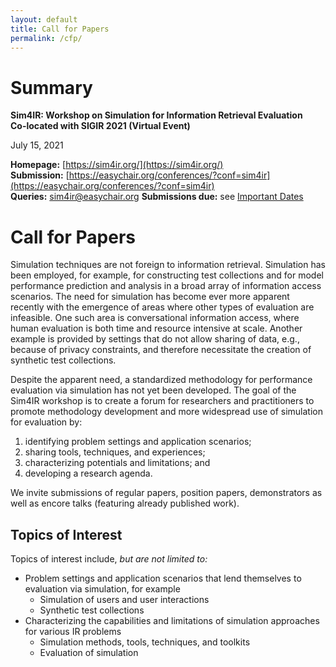 ```yaml
---
layout: default
title: Call for Papers
permalink: /cfp/
---
```


# Summary

**Sim4IR: Workshop on Simulation for Information Retrieval Evaluation**  
**Co-located with SIGIR 2021 (Virtual Event)**

July 15, 2021

**Homepage:** [https://sim4ir.org/](https://sim4ir.org/)  
**Submission:** [https://easychair.org/conferences/?conf=sim4ir](https://easychair.org/conferences/?conf=sim4ir)  
**Queries:** [sim4ir@easychair.org](mailto:sim4ir@easychair.org)
**Submissions due:** see [Important Dates](/dates)

# Call for Papers

Simulation techniques are not foreign to information retrieval.  Simulation has been employed, for example, for constructing test collections and for model performance prediction and analysis in a broad array of information access scenarios.  The need for simulation has become ever more apparent recently with the emergence of areas where other types of evaluation are infeasible.  One such area is conversational information access, where human evaluation is both time and resource intensive at scale.  Another example is provided by settings that do not allow sharing of data, e.g., because of privacy constraints, and therefore necessitate the creation of synthetic test collections.

Despite the apparent need, a standardized methodology for performance evaluation via simulation has not yet been developed.  The goal of the Sim4IR workshop is to create a forum for researchers and practitioners to promote methodology development and more widespread use of simulation for evaluation by:

1. identifying problem settings and application scenarios;
2. sharing tools, techniques, and experiences;
3. characterizing potentials and limitations; and
4. developing a research agenda.

We invite submissions of regular papers, position papers, demonstrators as well as encore talks (featuring already published work).

## Topics of Interest

Topics of interest include, *but are not limited to:*

* Problem settings and application scenarios that lend themselves to evaluation via simulation, for example
  * Simulation of users and user interactions
  * Synthetic test collections
* Characterizing the capabilities and limitations of simulation approaches for various IR problems
  * Simulation methods, tools, techniques, and toolkits
  * Evaluation of simulation